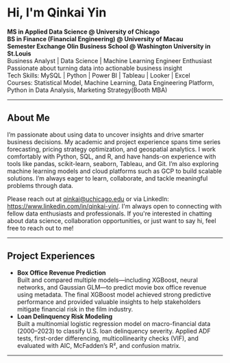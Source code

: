 # Hi, I'm **Qinkai Yin**

**MS in Applied Data Science @ University of Chicago**  
**BS in Finance (Financial Engineering) @ University of Macau**  
**Semester Exchange Olin Business School @ Washington University in St.Louis**   
Business Analyst | Data Science | Machine Learning Engineer Enthusiast  
Passionate about turning data into actionable business insight  
Tech Skills: MySQL | Python | Power BI | Tableau | Looker | Excel  
Courses: Statistical Model, Machine Learning, Data Engineering Platform, Python in Data Analysis, Marketing Strategy(Booth MBA)

---
## About Me

I’m passionate about using data to uncover insights and drive smarter business decisions. My academic and project experience spans time series forecasting, pricing strategy optimization, and geospatial analytics. I work comfortably with Python, SQL, and R, and have hands-on experience with tools like pandas, scikit-learn, seaborn, Tableau, and Git. I’m also exploring machine learning models and cloud platforms such as GCP to build scalable solutions. I’m always eager to learn, collaborate, and tackle meaningful problems through data.  

Please reach out at qinkai@uchicago.edu or via LinkedIn: https://www.linkedin.com/in/qinkai-yin/. I'm always open to connecting with fellow data enthusiasts and professionals. If you're interested in chatting about data science, collaboration opportunities, or just want to say hi, feel free to reach out to me!

---
## Project Experiences  
- **Box Office Revenue Prediction**  
Built and compared multiple models—including XGBoost, neural networks, and Gaussian GLM—to predict movie box office revenue using metadata. The final XGBoost model achieved strong predictive performance and provided valuable insights to help stakeholders mitigate financial risk in the film industry.
- **Loan Delinquency Risk Modeling**  
Built a multinomial logistic regression model on macro-financial data (2000–2023) to classify U.S. loan delinquency severity. Applied ADF tests, first-order differencing, multicollinearity checks (VIF), and evaluated with AIC, McFadden’s R², and confusion matrix.

---

